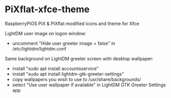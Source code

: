 # PiXflat-xfce-theme

RaspberryPiOS PiX & PiXflat modified icons and theme for Xfce


LightDM user image on logon window:
- uncomment "Hide user greeter image = false" in /etc/lightdm/lightdm.conf

Same background on LightDM greeter screen with desktop wallpaper:
- install "sudo apt install accountsservice"
- install "sudo apt install lightdm-gtk-greeter-settings"
- copy wallpapers you wish to use to /usr/share/backgrounds/<anyfolder>
- select "Use user wallpaper if available" in LightDM GTK Greeter Settings app
